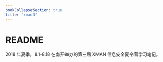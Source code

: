 ```yaml
---
bookCollapseSection: true
title: "xman3"
---
```


# README

2018 年夏季，8.1-8.18 在南开举办的第三届 XMAN 信息安全夏令营学习笔记。